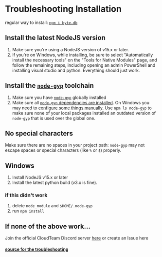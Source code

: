 # Troubleshooting Installation
regular way to install: [`npm i byte.db`](https://npmjs.com/byte.db)

## Install the latest NodeJS version
1. Make sure you're using a NodeJS version of v15.x or later.
2. If you're on Windows, while installing, be sure to select "Automatically install the necessary tools" on the "Tools for Native Modules" page, and follow the remaining steps, including opening an admin PowerShell and installing visual studio and python. Everything should just work.

## Install the [`node-gyp`](https://github.com/nodejs/node-gyp#installation) toolchain
1. Make sure you have [`node-gyp`](https://github.com/nodejs/node-gyp#installation) globally installed
1. Make sure all [`node-gyp` dependencies are installed](https://github.com/nodejs/node-gyp#on-unix). On Windows you may need to [configure some things manually](https://github.com/nodejs/node-gyp#on-windows). Use `npm ls node-gyp` to make sure none of your local packages installed an outdated version of `node-gyp` that is used over the global one.

## No special characters
Make sure there are no spaces in your project path: `node-gyp` may not escape spaces or special characters (like `%` or `$`) properly.

## Windows
1. Install NodeJS v15.x or later
2. Install the latest python build (v3.x is fine).

### if this didn't work
1. delete `node_module` and `$HOME/.node-gyp` 
2. run `npm install`

## If none of the above work...
Join the official CloudTeam Discord server [here](https://join.cloudteam.me) or create an Issue here
#### [source for the troubleshooting](https://github.com/WiseLibs/better-sqlite3/blob/master/docs/troubleshooting.md)
